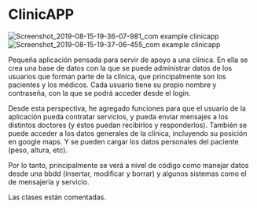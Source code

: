 # ClinicAPP

![Screenshot_2019-08-15-19-36-07-981_com example clinicapp](https://user-images.githubusercontent.com/49367885/63115151-d9b49180-bf96-11e9-9039-632db0afb004.png)![Screenshot_2019-08-15-19-37-06-455_com example clinicapp](https://user-images.githubusercontent.com/49367885/63115172-e2a56300-bf96-11e9-8fa0-11bd48367bf5.png)



Pequeña aplicación pensada para servir de apoyo a una clínica.
En ella se crea una base de datos con la que se puede administrar datos de los usuarios que forman parte de la clínica, que principalmente
son los pacientes y los médicos.
Cada usuario tiene su propio nombre y contraseña, con la que se podrá acceder desde el login.

Desde esta perspectiva, he agregado funciones para que el usuario de la aplicación pueda contratar servicios, y pueda enviar mensajes
a los distintos doctores (y éstos puedan recibirlos y responderlos).
También se puede acceder a los datos generales de la clínica, incluyendo su posición en google maps. Y se pueden cargar los datos personales 
del paciente (peso, altura, etc).

Por lo tanto, principalmente se verá a nivel de código como manejar datos desde una bbdd (insertar, modificar y borrar) y algunos sistemas
como el de mensajería y servicio.

Las clases están comentadas.
